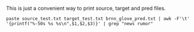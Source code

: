 This is just a convenient way to print source, target and pred files.

```
paste source_test.txt target_test.txt brnn_glove_pred.txt | awk -F'\t' '{printf("%-50s %s %s\n",$1,$2,$3)}' | grep "news rumor"
```
